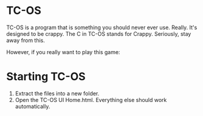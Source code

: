 # TC-OS
TC-OS is a program that is something you should never ever use. Really. It's designed to be crappy. The C in TC-OS stands for Crappy. Seriously, stay away from this.

However, if you really want to play this game:

# Starting TC-OS

1. Extract the files into a new folder.
2. Open the TC-OS UI Home.html. Everything else should work automatically.
